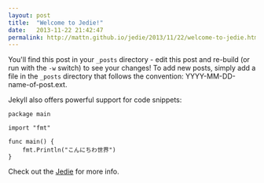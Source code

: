 ```yaml
---
layout: post
title:  "Welcome to Jedie!"
date:   2013-11-22 21:42:47
permalink: http://mattn.github.io/jedie/2013/11/22/welcome-to-jedie.html
---
```


You'll find this post in your `_posts` directory - edit this post and re-build (or run with the `-w` switch) to see your changes!
To add new posts, simply add a file in the `_posts` directory that follows the convention: YYYY-MM-DD-name-of-post.ext.

Jekyll also offers powerful support for code snippets:

    package main
    
    import "fmt"
    
    func main() {
	    fmt.Println("こんにちわ世界")
    }

Check out the [Jedie][jedie-gh] for more info.

[jedie-gh]: https://github.com/mattn/jedie
